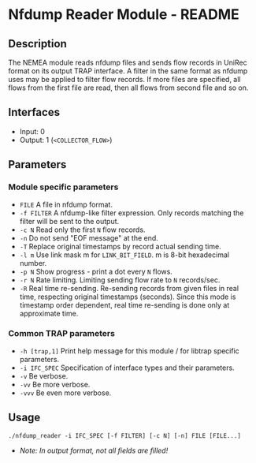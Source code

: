 # Nfdump Reader Module - README

## Description
The NEMEA module reads nfdump files and sends flow records in UniRec format on its output TRAP interface. A filter in the same format as nfdump uses may be applied to filter flow records. If more files are specified, all flows from the first file are read, then all flows from second file and so on.

## Interfaces
- Input: 0
- Output: 1 (`<COLLECTOR_FLOW>`)

## Parameters
### Module specific parameters
- `FILE` 	   A file in nfdump format.
- `-f FILTER`	A nfdump-like filter expression. Only records matching the filter will be sent to the output. 
- `-c N`		   Read only the first `N` flow records.
- `-n` 		   Do not send "EOF message" at the end.
- `-T`		   Replace original timestamps by record actual sending time.
- `-l m` 	   Use link mask m for `LINK_BIT_FIELD`. m is 8-bit hexadecimal number.
- `-p N`		   Show progress - print a dot every `N` flows.
- `-r N`		   Rate limiting. Limiting sending flow rate to `N` records/sec.
- `-R`		   Real time re-sending. Re-sending records from given files in real time, respecting original timestamps (seconds). Since this mode is timestamp order dependent, real time re-sending is done only at approximate time.

### Common TRAP parameters
- `-h [trap,1]`        Print help message for this module / for libtrap specific parameters.
- `-i IFC_SPEC`      Specification of interface types and their parameters.
- `-v`               Be verbose.
- `-vv`              Be more verbose.
- `-vvv`             Be even more verbose.

## Usage
`./nfdump_reader -i IFC_SPEC [-f FILTER] [-c N] [-n] FILE [FILE...]`

- _Note: In output format, not all fields are filled!_
